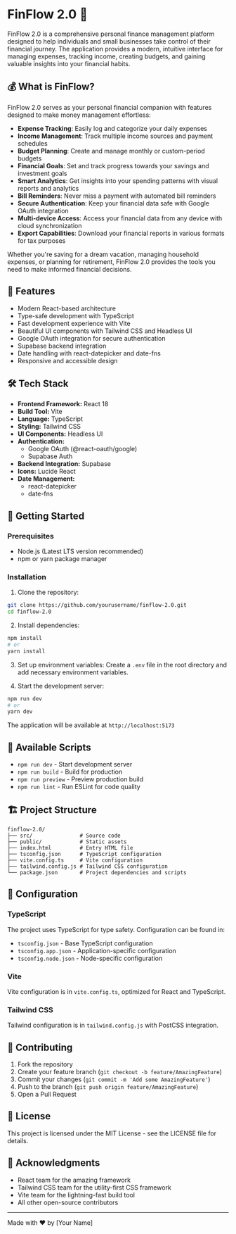 # FinFlow 2.0 🚀

FinFlow 2.0 is a comprehensive personal finance management platform designed to help individuals and small businesses take control of their financial journey. The application provides a modern, intuitive interface for managing expenses, tracking income, creating budgets, and gaining valuable insights into your financial habits.

## 💰 What is FinFlow?

FinFlow 2.0 serves as your personal financial companion with features designed to make money management effortless:

- **Expense Tracking**: Easily log and categorize your daily expenses
- **Income Management**: Track multiple income sources and payment schedules
- **Budget Planning**: Create and manage monthly or custom-period budgets
- **Financial Goals**: Set and track progress towards your savings and investment goals
- **Smart Analytics**: Get insights into your spending patterns with visual reports and analytics
- **Bill Reminders**: Never miss a payment with automated bill reminders
- **Secure Authentication**: Keep your financial data safe with Google OAuth integration
- **Multi-device Access**: Access your financial data from any device with cloud synchronization
- **Export Capabilities**: Download your financial reports in various formats for tax purposes

Whether you're saving for a dream vacation, managing household expenses, or planning for retirement, FinFlow 2.0 provides the tools you need to make informed financial decisions.

## 🌟 Features

- Modern React-based architecture
- Type-safe development with TypeScript
- Fast development experience with Vite
- Beautiful UI components with Tailwind CSS and Headless UI
- Google OAuth integration for secure authentication
- Supabase backend integration
- Date handling with react-datepicker and date-fns
- Responsive and accessible design

## 🛠️ Tech Stack

- **Frontend Framework:** React 18
- **Build Tool:** Vite
- **Language:** TypeScript
- **Styling:** Tailwind CSS
- **UI Components:** Headless UI
- **Authentication:** 
  - Google OAuth (@react-oauth/google)
  - Supabase Auth
- **Backend Integration:** Supabase
- **Icons:** Lucide React
- **Date Management:** 
  - react-datepicker
  - date-fns

## 🚀 Getting Started

### Prerequisites

- Node.js (Latest LTS version recommended)
- npm or yarn package manager

### Installation

1. Clone the repository:
```bash
git clone https://github.com/yourusername/finflow-2.0.git
cd finflow-2.0
```

2. Install dependencies:
```bash
npm install
# or
yarn install
```

3. Set up environment variables:
Create a `.env` file in the root directory and add necessary environment variables.

4. Start the development server:
```bash
npm run dev
# or
yarn dev
```

The application will be available at `http://localhost:5173`

## 📝 Available Scripts

- `npm run dev` - Start development server
- `npm run build` - Build for production
- `npm run preview` - Preview production build
- `npm run lint` - Run ESLint for code quality

## 🏗️ Project Structure

```
finflow-2.0/
├── src/               # Source code
├── public/            # Static assets
├── index.html         # Entry HTML file
├── tsconfig.json      # TypeScript configuration
├── vite.config.ts     # Vite configuration
├── tailwind.config.js # Tailwind CSS configuration
└── package.json       # Project dependencies and scripts
```

## 🔧 Configuration

### TypeScript
The project uses TypeScript for type safety. Configuration can be found in:
- `tsconfig.json` - Base TypeScript configuration
- `tsconfig.app.json` - Application-specific configuration
- `tsconfig.node.json` - Node-specific configuration

### Vite
Vite configuration is in `vite.config.ts`, optimized for React and TypeScript.

### Tailwind CSS
Tailwind configuration is in `tailwind.config.js` with PostCSS integration.

## 🤝 Contributing

1. Fork the repository
2. Create your feature branch (`git checkout -b feature/AmazingFeature`)
3. Commit your changes (`git commit -m 'Add some AmazingFeature'`)
4. Push to the branch (`git push origin feature/AmazingFeature`)
5. Open a Pull Request

## 📄 License

This project is licensed under the MIT License - see the LICENSE file for details.

## 🙏 Acknowledgments

- React team for the amazing framework
- Tailwind CSS team for the utility-first CSS framework
- Vite team for the lightning-fast build tool
- All other open-source contributors

---

Made with ❤️ by [Your Name]
